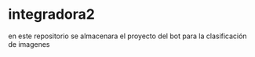 # integradora2
en este repositorio se almacenara el proyecto del bot para la clasificación de imagenes
